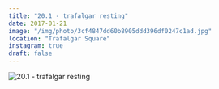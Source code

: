 ```yaml
---
title: "20.1 - trafalgar resting"
date: 2017-01-21
image: "/img/photo/3cf4847dd60b8905ddd396df0247c1ad.jpg"
location: "Trafalgar Square"
instagram: true
draft: false
---
```


![20.1 - trafalgar resting](/img/photo/3cf4847dd60b8905ddd396df0247c1ad.jpg)
